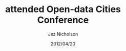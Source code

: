 ---
title: attended Open-data Cities Conference
date: 2012/04/20
tags: [events,opendata]
author: Jez Nicholson
---